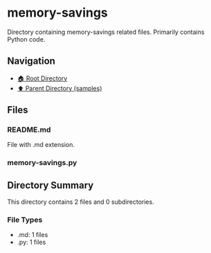 # memory-savings

Directory containing memory-savings related files. Primarily contains Python code.

## Navigation

* [🏠 Root Directory](../../README.md)
* [⬆️ Parent Directory (samples)](../README.md)

## Files

### README.md

File with .md extension.

### memory-savings.py

## Directory Summary

This directory contains 2 files and 0 subdirectories.

### File Types

* .md: 1 files
* .py: 1 files
